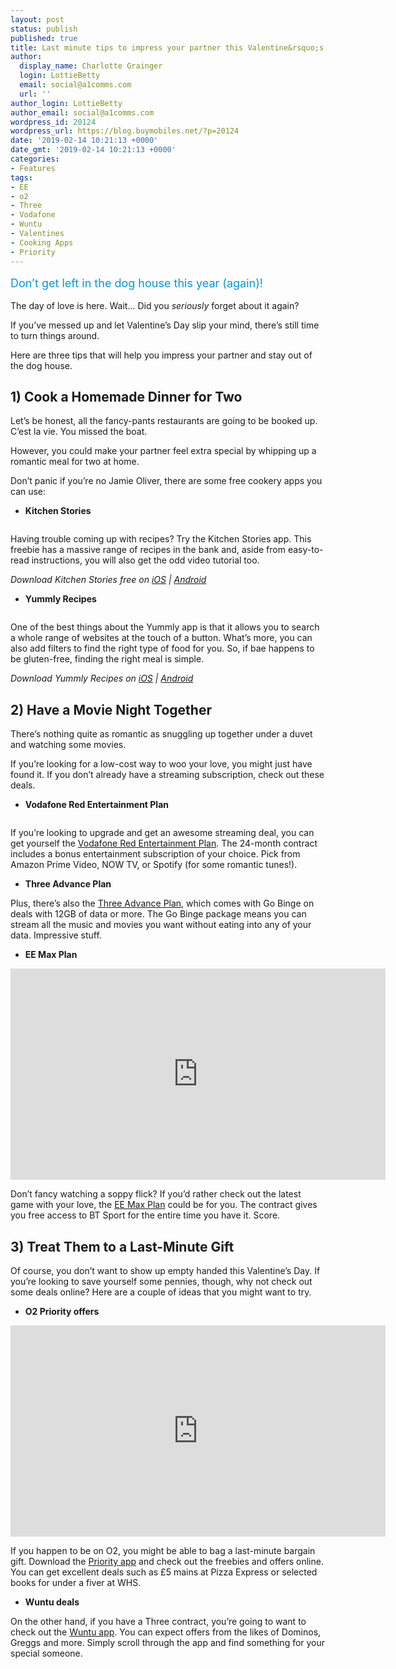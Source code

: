 ```yaml
---
layout: post
status: publish
published: true
title: Last minute tips to impress your partner this Valentine&rsquo;s Day
author:
  display_name: Charlotte Grainger
  login: LottieBetty
  email: social@a1comms.com
  url: ''
author_login: LottieBetty
author_email: social@a1comms.com
wordpress_id: 20124
wordpress_url: https://blog.buymobiles.net/?p=20124
date: '2019-02-14 10:21:13 +0000'
date_gmt: '2019-02-14 10:21:13 +0000'
categories:
- Features
tags:
- EE
- o2
- Three
- Vodafone
- Wuntu
- Valentines
- Cooking Apps
- Priority
---
```

<p><span class="postStandFirst" style="color: #0896d5; line-height: 26px; font-size: 18px;">Don&rsquo;t get left in the dog house this year (again)!</span></p>
<p>The day of love is here. Wait&hellip; Did you <em>seriously</em> forget about it again?</p>
<p>If you&rsquo;ve messed up and let Valentine&rsquo;s Day slip your mind, there&rsquo;s still time to turn things around.</p>
<p>Here are three tips that will help you impress your partner and stay out of the dog house.</p>
<h2>1) Cook a Homemade Dinner for Two</h2>
<p>Let&rsquo;s be honest, all the fancy-pants restaurants are going to be booked up. C&rsquo;est la vie. You missed the boat.</p>
<p>However, you could make your partner feel extra special by whipping up a romantic meal for two at home.</p>
<p>Don&rsquo;t panic if you&rsquo;re no Jamie Oliver, there are some free cookery apps you can use:</p>
<ul>
<li><strong>Kitchen Stories</strong></li>
</ul>
<p><img class="aligncenter size-full wp-image-20128" src="https://lh3.googleusercontent.com/7vThymkNPmUgFUrfBq06nBxZ7rNn8j5ScssQNc2gJ4X_pspSWkwZg_NeAsAT69yLLxTdjZJ1fGR3c96mSpW0wgCl=s0" alt="" /></p>
<p>Having trouble coming up with recipes? Try the Kitchen Stories app. This freebie has a massive range of recipes in the bank and, aside from easy-to-read instructions, you will also get the odd video tutorial too.</p>
<p><em>Download Kitchen Stories free on </em><a href="https://itunes.apple.com/gb/app/kitchen-stories-free-video/id771068291?mt=8" target="_blank" rel="noopener"><em>iOS</em></a><em> | </em><a href="https://play.google.com/store/apps/details?id=com.ajnsnewmedia.kitchenstories&amp;hl=en" target="_blank" rel="noopener"><em>Android </em></a></p>
<ul>
<li><strong>Yummly Recipes</strong></li>
</ul>
<p><img class="aligncenter size-full wp-image-20127" src="https://lh3.googleusercontent.com/dXREJhyfrhd727XRWXKzKiDU39fli-PsExg8cszXNOueu5z_mgXlTSZyoLlffh3__iJPcLDClAcIClq6myFcyMW-=s0" alt="" /></p>
<p>One of the best things about the Yummly app is that it allows you to search a whole range of websites at the touch of a button. What&rsquo;s more, you can also add filters to find the right type of food for you. So, if bae happens to be gluten-free, finding the right meal is simple.</p>
<p><em>Download Yummly Recipes on </em><a href="https://itunes.apple.com/gb/app/yummly-recipes-shopping-list/id819440982?mt=8&amp;at=11lDJ&amp;ct=1572903X35d3a497a6b46b44ce77d82993359cb9" target="_blank" rel="noopener"><em>iOS</em></a><em> | </em><a href="https://play.google.com/store/apps/details?id=com.yummly.android&amp;hl=en" target="_blank" rel="noopener"><em>Android </em></a></p>
<h2>2) Have a Movie Night Together</h2>
<p>There&rsquo;s nothing quite as romantic as snuggling up together under a duvet and watching some movies.</p>
<p>If you&rsquo;re looking for a low-cost way to woo your love, you might just have found it. If you don&rsquo;t already have a streaming subscription, check out these deals.</p>
<ul>
<li><strong>Vodafone Red Entertainment Plan</strong></li>
</ul>
<p><img class="aligncenter size-full wp-image-20131" src="https://lh3.googleusercontent.com/bGS14D1gYyhwd3tMTwusxuoeZ4I5kIY-gFzV9LJb56u3eKIcDk9iTitG6dbtADEulVhF4kq6WOrl-upBnsFBES3r=s0" alt="" /></p>
<p>If you&rsquo;re looking to upgrade and get an awesome streaming deal, you can get yourself the <a href="https://www.buymobiles.net/vodafone" target="_blank" rel="noopener">Vodafone Red Entertainment Plan</a>. The 24-month contract includes a bonus entertainment subscription of your choice. Pick from Amazon Prime Video, NOW TV, or Spotify (for some romantic tunes!).</p>
<ul>
<li><strong>Three Advance Plan</strong></li>
</ul>
<p>Plus, there&rsquo;s also the <a href="https://www.buymobiles.net/three" target="_blank" rel="noopener">Three Advance Plan</a>, which comes with Go Binge on deals with 12GB of data or more. The Go Binge package means you can stream all the music and movies you want without eating into any of your data. Impressive stuff.</p>
<ul>
<li><strong>EE Max Plan</strong></li>
</ul>
<p><iframe src="https://www.youtube.com/embed/ZtAbDvcPrO4" width="600" height="338" frameborder="0" allowfullscreen="allowfullscreen"><span data-mce-type="bookmark" style="display: inline-block; width: 0px; overflow: hidden; line-height: 0;" class="mce_SELRES_start">﻿</span></iframe></p>
<p>Don&rsquo;t fancy watching a soppy flick? If you&rsquo;d rather check out the latest game with your love, the <a href="https://www.buymobiles.net/ee" target="_blank" rel="noopener">EE Max Plan</a> could be for you. The contract gives you free access to BT Sport for the entire time you have it. Score.</p>
<h2>3) Treat Them to a Last-Minute Gift</h2>
<p>Of course, you don&rsquo;t want to show up empty handed this Valentine&rsquo;s Day. If you&rsquo;re looking to save yourself some pennies, though, why not check out some deals online? Here are a couple of ideas that you might want to try.</p>
<ul>
<li><strong>O2 Priority offers</strong></li>
</ul>
<p><iframe src="https://www.youtube.com/embed/yQMz6unmrJY" width="600" height="338" frameborder="0" allowfullscreen="allowfullscreen"><span data-mce-type="bookmark" style="display: inline-block; width: 0px; overflow: hidden; line-height: 0;" class="mce_SELRES_start">﻿</span></iframe></p>
<p>If you happen to be on O2, you might be able to bag a last-minute bargain gift. Download the <a href="https://priority.o2.co.uk/" target="_blank" rel="noopener">Priority app</a> and check out the freebies and offers online. You can get excellent deals such as &pound;5 mains at Pizza Express or selected books for under a fiver at WHS.</p>
<ul>
<li><strong>Wuntu deals</strong></li>
</ul>
<p>On the other hand, if you have a Three contract, you&rsquo;re going to want to check out the <a href="http://www.three.co.uk/wuntu" target="_blank" rel="noopener">Wuntu app</a>. You can expect offers from the likes of Dominos, Greggs and more. Simply scroll through the app and find something for your special someone.</p>
